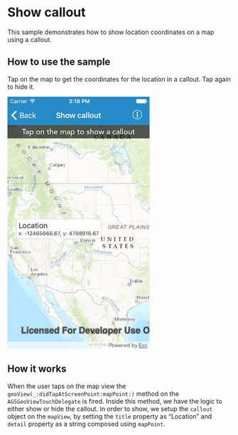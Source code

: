 # Show callout

This sample demonstrates how to show location coordinates on a map using
a callout.

## How to use the sample

Tap on the map to get the coordinates for the location in a callout. Tap
again to hide it.

![](image1.png)

## How it works

When the user taps on the map view the
`geoView(_:didTapAtScreenPoint:mapPoint:)` method on the
`AGSGeoViewTouchDelegate` is fired. Inside this method, we have the
logic to either show or hide the callout. In order to show, we setup the
`callout` object on the `mapView`, by setting the `title` property as
“Location” and `detail` property as a string composed using
`mapPoint`.
